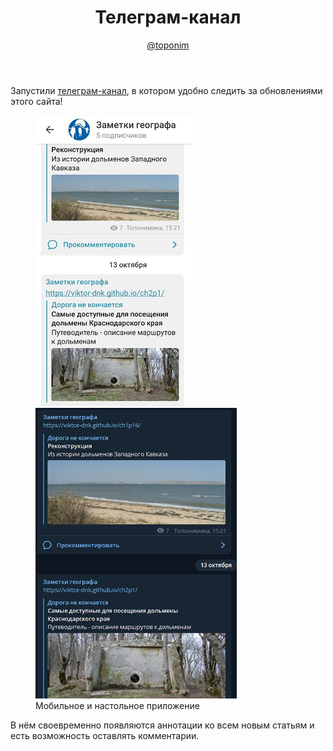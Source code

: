 ﻿---
title: Телеграм-канал
subtitle: <a target="_blank" rel="noopener" title="Канал Заметки географа" href="https://t.me/toponim">@toponim</a>
description: Запущен телеграм-канал в поддержку этого сайта. В нём своевременно появляются аннотации ко всем новым статьям и есть возможность оставлять комментарии.
cover-img: /img/info/telegram/cover.jpg
thumbnail-img: /img/info/telegram/thumb.jpg
share-title: Заметки географа в телеграме
share-description: Наш телеграм-канал
tags: [информация, контакты]
keywords: телеграм, telegram, телеграм-канал
---
Запустили [телеграм-канал][a85077ec], в котором удобно следить за обновлениями этого сайта!

<figure>
  <img title="Мобильное приложение" alt="Мобильное приложение" src="/img/info/telegram/tlgrm-screen2.jpg"/> <img title="Настольное приложение" alt="Настольное приложение" src="/img/info/telegram/tlgrm-screen1.jpg"/>
  <figcaption>Мобильное и настольное приложение</figcaption>
</figure>

В нём своевременно появляются аннотации ко всем новым статьям и есть возможность оставлять комментарии.

  [a85077ec]: https://t.me/toponim "Информационный канал в поддержку этого блога"
  
